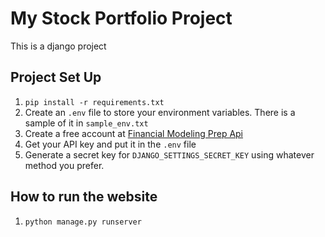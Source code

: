 # My Stock Portfolio Project

This is a django project

## Project Set Up
1. `pip install -r requirements.txt`
2. Create an `.env` file to store your environment variables. There is a sample of it in `sample_env.txt`
3. Create a free account at [Financial Modeling Prep Api](https://site.financialmodelingprep.com/developer/docs/)
4. Get your API key and put it in the `.env` file
5. Generate a secret key for `DJANGO_SETTINGS_SECRET_KEY` using whatever method you prefer.

## How to run the website
1. `python manage.py runserver`
